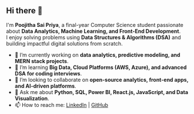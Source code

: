 ## Hi there 👋

I'm **Poojitha Sai Priya**, a final-year Computer Science student passionate about **Data Analytics, Machine Learning, and Front-End Development**.  
I enjoy solving problems using **Data Structures & Algorithms (DSA)** and building impactful digital solutions from scratch.  

- 🔭 I’m currently working on **data analytics, predictive modeling, and MERN stack projects**.  
- 🌱 I’m learning **Big Data, Cloud Platforms (AWS, Azure), and advanced DSA for coding interviews**.  
- 👯 I’m looking to collaborate on **open-source analytics, front-end apps, and AI-driven platforms**.  
- 💬 Ask me about **Python, SQL, Power BI, React.js, JavaScript, and Data Visualization**.  
- 📫 How to reach me: [LinkedIn](https://www.linkedin.com/in/poojitha-sai-priya-nagineni-988084259/) | [GitHub](https://github.com/poojithasaipri)
   

